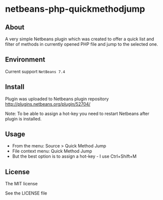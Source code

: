 netbeans-php-quickmethodjump
============================
## About
A very simple Netbeans plugin which was created to offer a quick list and filter
of methods in currently opened PHP file and jump to the selected one.

## Environment
Current support `NetBeans 7.4`

## Install
Plugin was uploaded to Netbeans plugin repository http://plugins.netbeans.org/plugin/52704/

Note: To be able to assign a hot-key you need to restart Netbeans after plugin is installed.

## Usage
- From the menu: Source > Quick Method Jump
- File context menu: Quick Method Jump
- But the best option is to assign a hot-key - I use Ctrl+Shift+M


## License
The MIT license

See the LICENSE file
